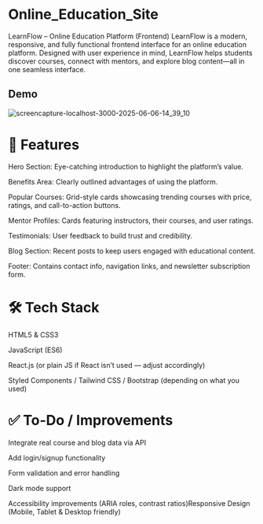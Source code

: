 # Online_Education_Site
LearnFlow – Online Education Platform (Frontend) LearnFlow is a modern, responsive, and fully functional frontend interface for an online education platform. Designed with user experience in mind, LearnFlow helps students discover courses, connect with mentors, and explore blog content—all in one seamless interface.

## Demo
![screencapture-localhost-3000-2025-06-06-14_39_10](https://github.com/user-attachments/assets/541355df-a363-4122-aca9-1880d6e33f7f)



# 🚀 Features
Hero Section: Eye-catching introduction to highlight the platform’s value.

Benefits Area: Clearly outlined advantages of using the platform.

Popular Courses: Grid-style cards showcasing trending courses with price, ratings, and call-to-action buttons.

Mentor Profiles: Cards featuring instructors, their courses, and user ratings.

Testimonials: User feedback to build trust and credibility.

Blog Section: Recent posts to keep users engaged with educational content.

Footer: Contains contact info, navigation links, and newsletter subscription form.

# 🛠 Tech Stack
HTML5 & CSS3

JavaScript (ES6)

React.js (or plain JS if React isn’t used — adjust accordingly)

Styled Components / Tailwind CSS / Bootstrap (depending on what you used)

# ✅ To-Do / Improvements
Integrate real course and blog data via API

Add login/signup functionality

Form validation and error handling

Dark mode support

Accessibility improvements (ARIA roles, contrast ratios)Responsive Design (Mobile, Tablet & Desktop friendly)

